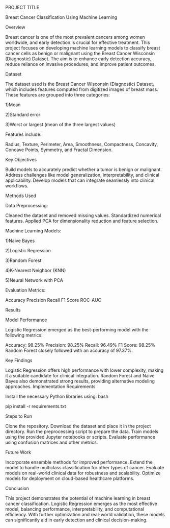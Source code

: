 PROJECT TITLE

Breast Cancer Classification Using Machine Learning


Overview

Breast cancer is one of the most prevalent cancers among women worldwide, and early detection is crucial for effective treatment. This project focuses on developing machine learning models to classify breast cancer cells as benign or malignant using the Breast Cancer Wisconsin (Diagnostic) Dataset. The aim is to enhance early detection accuracy, reduce reliance on invasive procedures, and improve patient outcomes.

Dataset

The dataset used is the Breast Cancer Wisconsin (Diagnostic) Dataset, which includes features computed from digitized images of breast mass. These features are grouped into three categories:

1)Mean

2)Standard error

3)Worst or largest (mean of the three largest values)

Features include:

Radius, Texture, Perimeter, Area, Smoothness, Compactness, Concavity, Concave Points, Symmetry, and Fractal Dimension.


Key Objectives

Build models to accurately predict whether a tumor is benign or malignant.
Address challenges like model generalization, interpretability, and clinical applicability.
Develop models that can integrate seamlessly into clinical workflows.


Methods Used

Data Preprocessing:

Cleaned the dataset and removed missing values.
Standardized numerical features.
Applied PCA for dimensionality reduction and feature selection.

Machine Learning Models:


1)Naive Bayes

2)Logistic Regression

3)Random Forest

4)K-Nearest Neighbor (KNN)

5)Neural Network with PCA


Evaluation Metrics:

Accuracy
Precision
Recall
F1 Score
ROC-AUC


Results

Model Performance

Logistic Regression emerged as the best-performing model with the following metrics:

Accuracy: 98.25%
Precision: 98.25%
Recall: 96.49%
F1 Score: 98.25%
Random Forest closely followed with an accuracy of 97.37%.

Key Findings

Logistic Regression offers high performance with lower complexity, making it a suitable candidate for clinical integration.
Random Forest and Naive Bayes also demonstrated strong results, providing alternative modeling approaches.
Implementation
Requirements

Install the necessary Python libraries using:
bash

pip install -r requirements.txt

Steps to Run

Clone the repository.
Download the dataset and place it in the project directory.
Run the preprocessing script to prepare the data.
Train models using the provided Jupyter notebooks or scripts.
Evaluate performance using confusion matrices and other metrics.

Future Work


Incorporate ensemble methods for improved performance.
Extend the model to handle multiclass classification for other types of cancer.
Evaluate models on real-world clinical data for robustness and scalability.
Optimize models for deployment on cloud-based healthcare platforms.

Conclusion

This project demonstrates the potential of machine learning in breast cancer classification. Logistic Regression emerges as the most effective model, balancing performance, interpretability, and computational efficiency. With further optimization and real-world validation, these models can significantly aid in early detection and clinical decision-making.
